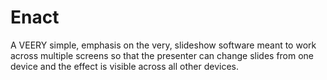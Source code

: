 # Enact
A VEERY simple, emphasis on the very, slideshow software meant to work across multiple screens so that the presenter can change slides from one device and the effect is visible across all other devices.
